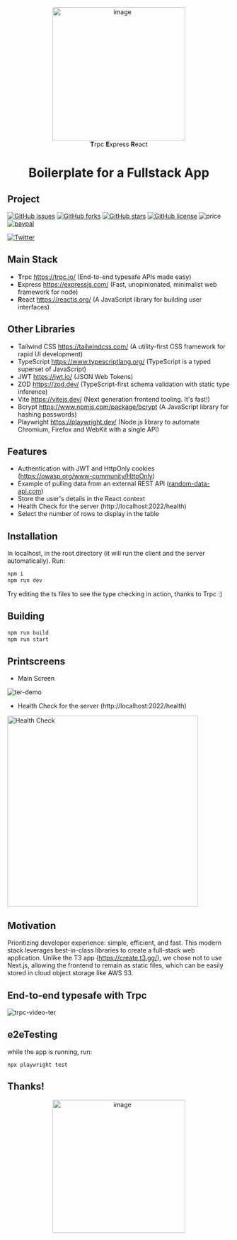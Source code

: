 <div align="center">
<img src="https://github.com/user-attachments/assets/cc3cc768-9ee4-4c9b-b108-4c0979acbee8" alt="image" width="300"/>
<br />
<strong>T</strong>rpc <strong>E</strong>xpress <strong>R</strong>eact

</div>

<h1 align="center"><strong>Boilerplate for a Fullstack App</strong></h1>

## Project

[![GitHub issues](https://img.shields.io/github/issues/alan345/naperg.svg)](https://github.com/alan345/ter/issues)
[![GitHub forks](https://img.shields.io/github/forks/alan345/naperg.svg)](https://github.com/alan345/ter/network)
[![GitHub stars](https://img.shields.io/github/stars/alan345/naperg.svg)](https://github.com/alan345/ter/stargazers)
[![GitHub license](https://img.shields.io/github/license/alan345/naperg.svg)](https://github.com/alan345/ter/blob/master/LICENSE)
![price](https://img.shields.io/badge/Price-Free-green.svg)
[![paypal](https://img.shields.io/badge/Donate-PayPal-green.svg)](https://www.paypal.com/cgi-bin/webscr?cmd=_s-xclick&hosted_button_id=CLPDWGN5UA4CU)

[![Twitter](https://img.shields.io/twitter/url/https/github.com/alan345/naperg.svg?style=social)](https://twitter.com/intent/tweet?text=Wow!:&url=https%3A%2F%2Fgithub.com%2Falan345%2Fter)

## Main Stack

- <strong>T</strong>rpc https://trpc.io/ (End-to-end typesafe APIs made easy)
- <strong>E</strong>xpress https://expressjs.com/ (Fast, unopinionated, minimalist web framework for node)
- <strong>R</strong>eact https://reactjs.org/ (A JavaScript library for building user interfaces)

## Other Libraries

- Tailwind CSS https://tailwindcss.com/ (A utility-first CSS framework for rapid UI development)
- TypeScript https://www.typescriptlang.org/ (TypeScript is a typed superset of JavaScript)
- JWT https://jwt.io/ (JSON Web Tokens)
- ZOD https://zod.dev/ (TypeScript-first schema validation with static type inference)
- Vite https://vitejs.dev/ (Next generation frontend tooling. It's fast!)
- Bcrypt https://www.npmjs.com/package/bcrypt (A JavaScript library for hashing passwords)
- Playwright https://playwright.dev/ (Node.js library to automate Chromium, Firefox and WebKit with a single API)

## Features

- Authentication with JWT and HttpOnly cookies (https://owasp.org/www-community/HttpOnly)
- Example of pulling data from an external REST API ([random-data-api.com](https://random-data-api.com/))
- Store the user's details in the React context
- Health Check for the server (http://localhost:2022/health)
- Select the number of rows to display in the table

## Installation

In localhost, in the root directory (it will run the client and the server automatically). Run:

```bash
npm i
npm run dev
```

Try editing the ts files to see the type checking in action, thanks to Trpc :)

## Building

```bash
npm run build
npm run start
```

## Printscreens

- Main Screen

![ter-demo](https://github.com/user-attachments/assets/ca8a97d5-974e-4574-88d8-ef2c259bda11)

- Health Check for the server (http://localhost:2022/health)

<img width="431" alt="Health Check" src="https://github.com/user-attachments/assets/c6153606-5011-4717-911a-afdb63ecc4c0">

## Motivation

Prioritizing developer experience: simple, efficient, and fast. This modern stack leverages best-in-class libraries to create a full-stack web application. Unlike the T3 app (https://create.t3.gg/), we chose not to use Next.js, allowing the frontend to remain as static files, which can be easily stored in cloud object storage like AWS S3.

## End-to-end typesafe with Trpc

![trpc-video-ter](https://github.com/user-attachments/assets/7ee27bbb-5e56-484c-b046-fe0186b4321d)

## e2eTesting

while the app is running, run:

```
npx playwright test
```

## Thanks!

<div align="center">
  <img src="https://github.com/user-attachments/assets/c9ce1733-4002-44a9-9ab3-a3bc365b3648" alt="image" width="300"/>
</div>
